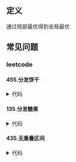 ## 定义 ##
通过局部最优得到全局最优

## 常见问题 ##

### leetcode ###

#### 455.分发饼干 ####
<details>
<summary>代码</summary>
<pre>
<code>
/**
 * 给满足孩子需求最小尺寸的饼干
 */
function findContentChildren($g, $s) {
    sort($g);
    sort($s);
    for ($i = 0, $j = 0, $sl = count($s), $gl = count($g); $i < $sl && $j < $gl; $i++) {
        if ($s[$i] >= $g[$j]) {
            $j++;
        }
    }
    return $j;
}
</code>
</details>

#### 135.分发糖果 ####
<details>
<summary>代码</summary>
<pre>
<code>
/**
 * 先比较一边，再比较另一边
 */
function candy($ratings) {
    $len = count($ratings);
    $res = array_fill(0, $len, 1);
    for ($i = 0; $i < $len - 1; $i++) {
        if ($ratings[$i]  < $ratings[$i + 1]) {
            $res[$i + 1] = $res[$i] + 1;
        }
    }
    for ($j = $len - 1; $j > 0; $j--) {
        if ($ratings[$j - 1] > $ratings[$j]) {
            $res[$j - 1] = max($res[$j - 1], $res[$j] + 1);
        }
    }
    return array_sum($res);
}
</code>
</details>

#### 435.无重叠区间 ####
<details>
<summary>代码</summary>
<pre>
<code>
/**
 * 重叠区间保留终点较小的
 */
function eraseOverlapIntervals($intervals) {
    $len = count($intervals);
    if ($len <= 1) {
        return 0;
    }
    array_multisort(array_column($intervals, 1), SORT_ASC, $intervals);
    $end = $intervals[0][1];
    $total = 0;
    for ($i = 1; $i < $len; $i++) {
        if ($intervals[$i][0] < $end) {
            $total++;
        } else {
            $end = $intervals[$i][1];
        }
    }
    return $total;
}
</code>
</details>

